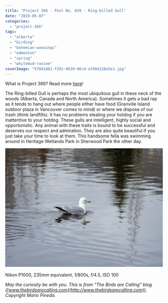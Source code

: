 ```yaml
---
title: "Project 366 - Post No. 039 - Ring-billed Gull"
date: "2019-05-07"
categories: 
  - "project-366"
tags: 
  - "alberta"
  - "birding"
  - "bohemian-waxwings"
  - "edmonton"
  - "spring"
  - "whitemud-ravine"
coverImage: "57041881-f291-4639-96c4-a7d0d128a5e1.jpg"
---
```


What is Project 366? Read more [here](https://thebirdsarecalling.com/2019/03/29/project-366/)!

The Ring-billed Gull is perhaps the most ubiquitous gull in these neck of the woods (Alberta, Canada and North America). Sometimes it gets a bad rap as it tends to hang out where people either have food (Granville Island outdoor plaza in Vancouver comes to mind) or where we dispose of our trash (think landfills). It has no problems stealing your hotdog if you are inattentive to your hotdog. These gulls are intelligent, highly social and opportunistic. Any animal with these traits is bound to be successful and deserves our respect and admiration. They are also quite beautiful if you just take your time to look at them. This handsome fella was swimming around in Heritage Wetlands Park in Sherwood Park the other day.

![](images/57041881-f291-4639-96c4-a7d0d128a5e1.jpg)

Nikon P1000, 235mm equivalent, 1/800s, f/4.5, ISO 100

_May the curiosity be with you. This is from “The Birds are Calling” blog ([www.thebirdsarecalling.com](http://www.thebirdsarecalling.com)). Copyright Mario Pineda._
